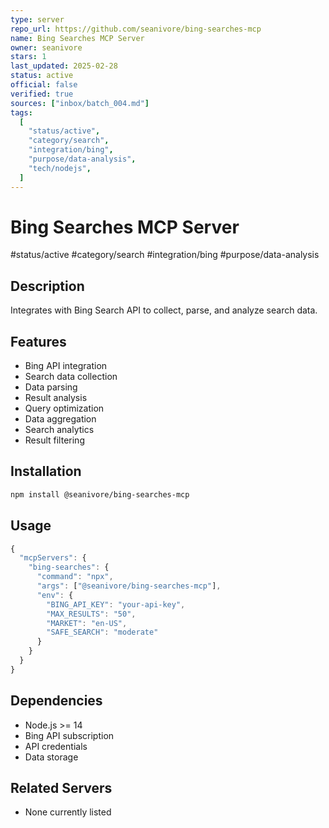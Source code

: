 ```yaml
---
type: server
repo_url: https://github.com/seanivore/bing-searches-mcp
name: Bing Searches MCP Server
owner: seanivore
stars: 1
last_updated: 2025-02-28
status: active
official: false
verified: true
sources: ["inbox/batch_004.md"]
tags:
  [
    "status/active",
    "category/search",
    "integration/bing",
    "purpose/data-analysis",
    "tech/nodejs",
  ]
---
```


# Bing Searches MCP Server

#status/active #category/search #integration/bing #purpose/data-analysis

## Description

Integrates with Bing Search API to collect, parse, and analyze search data.

## Features

- Bing API integration
- Search data collection
- Data parsing
- Result analysis
- Query optimization
- Data aggregation
- Search analytics
- Result filtering

## Installation

```bash
npm install @seanivore/bing-searches-mcp
```

## Usage

```javascript
{
  "mcpServers": {
    "bing-searches": {
      "command": "npx",
      "args": ["@seanivore/bing-searches-mcp"],
      "env": {
        "BING_API_KEY": "your-api-key",
        "MAX_RESULTS": "50",
        "MARKET": "en-US",
        "SAFE_SEARCH": "moderate"
      }
    }
  }
}
```

## Dependencies

- Node.js >= 14
- Bing API subscription
- API credentials
- Data storage

## Related Servers

- None currently listed

